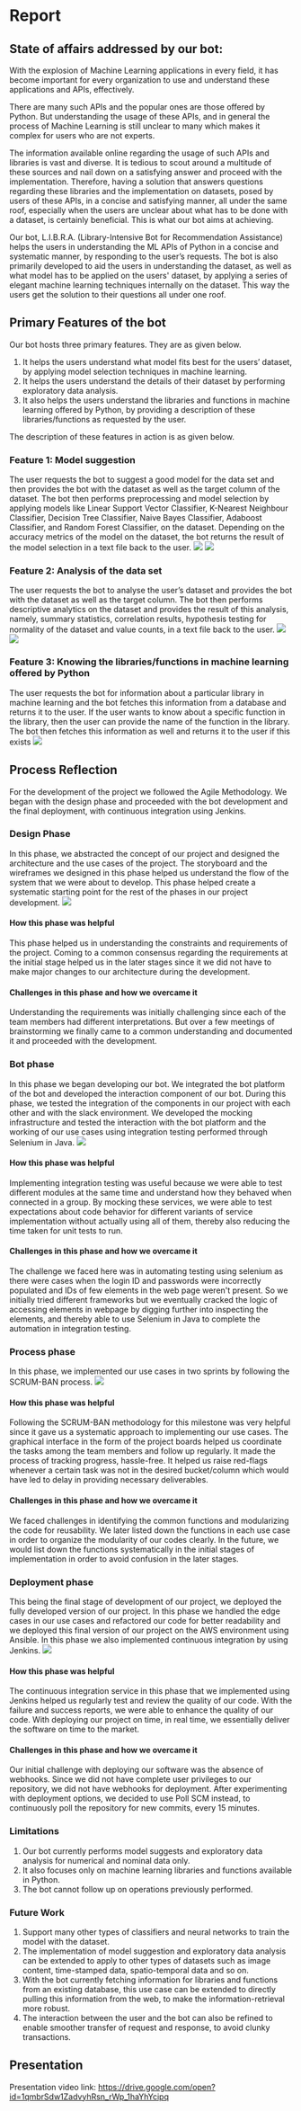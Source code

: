 # Report 

## State of affairs addressed by our bot:
With the explosion of Machine Learning applications in every field, it has become important for every organization to use and understand these applications and APIs, effectively.

There are many such APIs and the popular ones are those offered by Python. But understanding the usage of these APIs, and in general the process of Machine Learning is still unclear to many which makes it complex for users who are not experts. 

The information available online regarding the usage of such APIs and libraries is vast and diverse. It is tedious to scout around a multitude of these sources and nail down on a satisfying answer and proceed with the implementation. Therefore, having a solution that answers questions regarding these libraries and the implementation on datasets, posed by users of these APIs, in a concise and satisfying manner, all under the same roof, especially when the users are unclear about what has to be done with a dataset, is certainly beneficial. This is what our bot aims at achieving. 

Our bot, L.I.B.R.A. (Library-Intensive Bot for Recommendation Assistance) helps the users in understanding the ML APIs of Python in a concise and systematic manner, by responding to the user’s requests. The bot is also primarily developed to aid the users in understanding the dataset, as well as what model has to be applied on the users' dataset, by applying a series of elegant machine learning techniques internally on the dataset. This way the users get the solution to their questions all under one roof.

## Primary Features of the bot
Our bot hosts three primary features. They are as given below. 

1. It helps the users understand what model fits best for the users’ dataset, by applying model selection techniques in machine learning. 
2. It helps the users understand the details of their dataset by performing exploratory data analysis.
3. It also helps the users understand the libraries and functions in machine learning offered by Python, by providing a description of these libraries/functions as requested by the user. 

The description of these features in action is as given below. 

### Feature 1: Model suggestion 
The user requests the bot to suggest a good model for the data set and then provides the bot with the dataset as well as the target column of the dataset. 
The bot then performs preprocessing and model selection by applying models like Linear Support Vector Classifier, K-Nearest Neighbour Classifier, Decision Tree Classifier, Naive Bayes Classifier, Adaboost Classifier, and Random Forest Classifier, on the dataset. 
Depending on the accuracy metrics of the model on the dataset, the bot returns the result of the model selection in a text file back to the user. 
![](https://github.ncsu.edu/csc510-fall2019/CSC510-23/blob/master/resources/images/uc1_1.png)
![](https://github.ncsu.edu/csc510-fall2019/CSC510-23/blob/master/resources/images/uc1_2.png)

### Feature 2: Analysis of the data set
The user requests the bot to analyse the user’s dataset and provides the bot with the dataset as well as the target column. 
The bot then performs descriptive analytics on the dataset and provides the result of this analysis, namely, summary statistics, correlation results, hypothesis testing for normality of the dataset and value counts, in a text file back to the user. 
![](https://github.ncsu.edu/csc510-fall2019/CSC510-23/blob/master/resources/images/uc1_8.png)
![](https://github.ncsu.edu/csc510-fall2019/CSC510-23/blob/master/resources/images/uc1_9.png)

### Feature 3: Knowing the libraries/functions in machine learning offered by Python
The user requests the bot for information about a particular library in machine learning and the bot fetches this information from a database and returns it to the user. 
If the user wants to know about a specific function in the library, then the user can provide the name of the function in the library. The bot then fetches this information as well and returns it to the user if this exists
![](https://github.ncsu.edu/csc510-fall2019/CSC510-23/blob/master/resources/images/usecase3.jpg)

## Process Reflection 
For the development of the project we followed the Agile Methodology. We began with the design phase and proceeded with the bot development and the final deployment, with continuous integration using Jenkins. 
### Design Phase
In this phase, we abstracted the concept of our project and designed the architecture and the use cases of the project. The storyboard and the wireframes we designed in this phase helped us understand the flow of the system that we were about to develop. This phase helped create a systematic starting point for the rest of the phases in our project development. 
![](https://github.ncsu.edu/csc510-fall2019/CSC510-23/blob/master/resources/images/design.png)
#### How this phase was helpful
This phase helped us in understanding the constraints and requirements of the project. Coming to a common consensus regarding the requirements at the initial stage helped us in the later stages since it we did not have to make major changes to our architecture during the development. 
#### Challenges in this phase and how we overcame it
Understanding the requirements was initially challenging since each of the team members had different interpretations. But over a few meetings of brainstorming we finally came to a common understanding and documented it and proceeded with the development. 
### Bot phase
In this phase we began developing our bot. We integrated the bot platform of the bot and developed the interaction component of our bot. During this phase, we tested the integration of the components in our project with each other and with the slack environment. We developed the mocking infrastructure and tested the interaction with the bot platform and the working of our use cases using integration testing performed through Selenium in Java. 
![](https://github.ncsu.edu/csc510-fall2019/CSC510-23/blob/master/resources/images/bot.png)
#### How this phase was helpful
Implementing integration testing was useful because we were able to test different modules at the same time and understand how they behaved when connected in a group. By mocking these services, we were able to test expectations about code behavior for different variants of service implementation without actually using all of them, thereby also reducing the time taken for unit tests to run. 
#### Challenges in this phase and how we overcame it
The challenge we faced here was in automating testing using selenium as there were cases when the login ID and passwords were incorrectly populated and IDs of few elements in the web page weren't present. So we initially tried different frameworks but we eventually cracked the logic of accessing elements in webpage by digging further into inspecting the elements, and thereby able to use Selenium in Java to complete the automation in integration testing.

### Process phase 
In this phase, we implemented our use cases in two sprints by following the SCRUM-BAN process.
![](https://github.ncsu.edu/csc510-fall2019/CSC510-23/blob/master/resources/images/process.png)
#### How this phase was helpful
Following the SCRUM-BAN methodology for this milestone was very helpful since it gave us a systematic approach to implementing our use cases. The graphical interface in the form of the project boards helped us coordinate the tasks among the team members and follow up regularly. It made the process of tracking progress, hassle-free. It helped us raise red-flags whenever a certain task was not in the desired bucket/column which would have led to delay in providing necessary deliverables.
#### Challenges in this phase and how we overcame it
We faced challenges in identifying the common functions and modularizing the code for reusability. We later listed down the functions in each use case in order to organize the modularity of our codes clearly. In the future, we would list down the functions systematically in the initial stages of implementation in order to avoid confusion in the later stages.

### Deployment phase 
This being the final stage of development of our project, we deployed the fully developed version of our project. In this phase we handled the edge cases in our use cases and refactored our code for better readability and we deployed this final version of our project on the AWS environment using Ansible. In this phase we also implemented continuous integration by using Jenkins.
![](https://github.ncsu.edu/csc510-fall2019/CSC510-23/blob/master/resources/images/deployment.png)
#### How this phase was helpful
The continuous integration service in this phase that we implemented using Jenkins helped us regularly test and review the quality of our code. With the failure and success reports, we were able to enhance the quality of our code. 
With deploying our project on time, in real time, we essentially deliver the software on time to the market.
#### Challenges in this phase and how we overcame it
Our initial challenge with deploying our software was the absence of webhooks. Since we did not have complete user privileges to our repository, we did not have webhooks for deployment. After experimenting with deployment options, we decided to use Poll SCM instead, to continuously poll the repository for new commits, every 15 minutes. 

### Limitations
1.	Our bot currently performs model suggests and exploratory data analysis for numerical and nominal data only. 
2.	It also focuses only on machine learning libraries and functions available in Python. 
3.	The bot cannot follow up on operations previously performed. 

### Future Work
1.	Support many other types of classifiers and neural networks to train the model with the dataset.
2.  The implementation of model suggestion and exploratory data analysis can be extended to apply to other types of datasets such as image content, time-stamped data, spatio-temporal data and so on.
3.	With the bot currently fetching information for libraries and functions from an existing database, this use case can be extended to directly pulling this information from the web, to make the information-retrieval more robust. 
4.	The interaction between the user and the bot can also be refined to enable smoother transfer of request and response, to avoid clunky transactions. 


## Presentation

Presentation video link: https://drive.google.com/open?id=1qmbrSdw1ZadvyhRsn_rWp_1haYhYcipq
